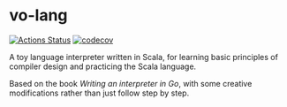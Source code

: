 # vo-lang

[![Actions Status](https://github.com/Vopaaz/vo-lang/workflows/CI/badge.svg)](https://github.com/Vopaaz/vo-lang/actions)
[![codecov](https://codecov.io/gh/Vopaaz/vo-lang/branch/master/graph/badge.svg?token=LbvhZpKxgF)](https://codecov.io/gh/Vopaaz/vo-lang)

A toy language interpreter written in Scala,
for learning basic principles of compiler design and practicing the Scala language.

Based on the book *Writing an interpreter in Go*,
with some creative modifications rather than just follow step by step.

